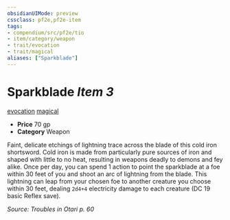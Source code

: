 ```yaml
---
obsidianUIMode: preview
cssclass: pf2e,pf2e-item
tags:
- compendium/src/pf2e/tio
- item/category/weapon
- trait/evocation
- trait/magical
aliases: ["Sparkblade"]
---
```

# Sparkblade *Item 3*  
[evocation](../../../Rules/traits/evocation.md)  [magical](../../../Rules/traits/magical.md)  

- **Price** 70 gp
- **Category** Weapon

Faint, delicate etchings of lightning trace across the blade of this cold iron shortsword. Cold iron is made from particularly pure sources of iron and shaped with little to no heat, resulting in weapons deadly to demons and fey alike. Once per day, you can spend 1 action to point the sparkblade at a foe within 30 feet of you and shoot an arc of lightning from the blade. This lightning can leap from your chosen foe to another creature you choose within 30 feet, dealing `2d4+4` electricity damage to each creature (DC 19 basic Reflex save).

*Source: Troubles in Otari p. 60*